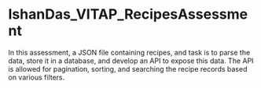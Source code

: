 # IshanDas_VITAP_RecipesAssessment
In this assessment, a JSON file containing recipes, and task is to parse the data, store it in a database, and develop an API to expose this data. The API is allowed for pagination, sorting, and searching the recipe records based on various filters. 
